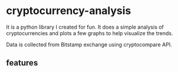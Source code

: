 # cryptocurrency-analysis

It is a python library I created for fun. It does a simple analysis of cryptocurrencies and plots a few graphs to help visualize the trends.

Data is collected from Bitstamp exchange using cryptocompare API.

## features



